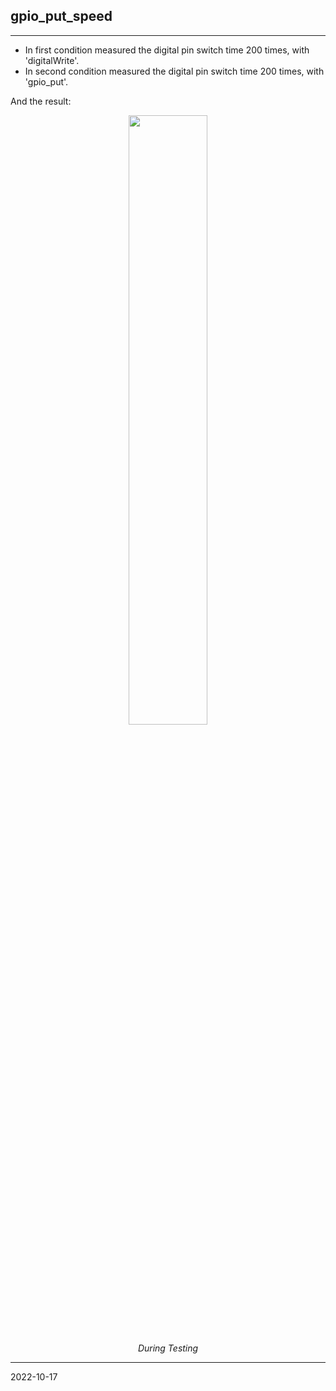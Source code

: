 ## gpio_put_speed

---

- In first condition measured the digital pin switch time 200 times, with 'digitalWrite'.
- In second condition measured the digital pin switch time 200 times, with 'gpio_put'.

And the result:


<p align="center">
<img src="https://github.com/zsoltibaba37/gpio_put_speed/blob/main/gpio_put_speed_1.png" width="50%"></p>
<div align="center"><i>During Testing </i></div>


---

2022-10-17
